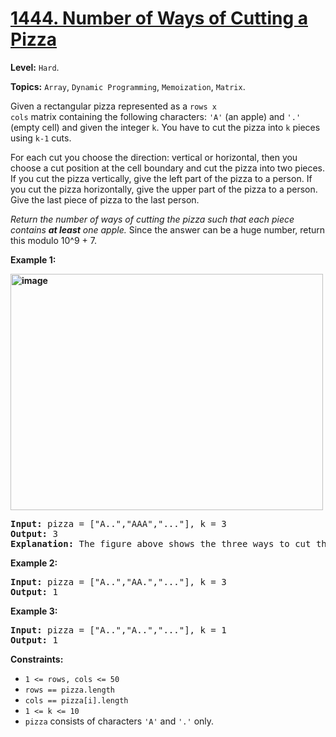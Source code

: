 # [1444. Number of Ways of Cutting a Pizza](https://leetcode.com/problems/number-of-ways-of-cutting-a-pizza/)

**Level:** `Hard`.

**Topics:** `Array`, `Dynamic Programming`, `Memoization`, `Matrix`.

Given a rectangular pizza represented as a <code>rows x cols</code>&nbsp;matrix containing the following characters: <code>'A'</code> (an apple) and <code>'.'</code> (empty cell) and given the integer <code>k</code>. You have to cut the pizza into <code>k</code> pieces using <code>k-1</code> cuts.&nbsp;

For each cut you choose the direction: vertical or horizontal, then you choose a cut position at the cell boundary and cut the pizza into two pieces. If you cut the pizza vertically, give the left part of the pizza to a person. If you cut the pizza horizontally, give the upper part of the pizza to a person. Give the last piece of pizza to the last person.

<em>Return the number of ways of cutting the pizza such that each piece contains <strong>at least</strong> one apple.&nbsp;</em>Since the answer can be a huge number, return this modulo 10^9 + 7.

<strong>Example 1:</strong>

<strong><img alt="image" src="https://assets.leetcode.com/uploads/2020/04/23/ways_to_cut_apple_1.png" style="width: 500px; height: 378px;"></strong>

<pre><strong>Input:</strong> pizza = ["A..","AAA","..."], k = 3
<strong>Output:</strong> 3
<strong>Explanation:</strong> The figure above shows the three ways to cut the pizza. Note that pieces must contain at least one apple.
</pre>

<strong>Example 2:</strong>

<pre><strong>Input:</strong> pizza = ["A..","AA.","..."], k = 3
<strong>Output:</strong> 1
</pre>

<strong>Example 3:</strong>

<pre><strong>Input:</strong> pizza = ["A..","A..","..."], k = 1
<strong>Output:</strong> 1
</pre>

<strong>Constraints:</strong>

<ul>
 <li><code>1 &lt;= rows, cols &lt;= 50</code></li>
 <li><code>rows ==&nbsp;pizza.length</code></li>
 <li><code>cols ==&nbsp;pizza[i].length</code></li>
 <li><code>1 &lt;= k &lt;= 10</code></li>
 <li><code>pizza</code> consists of characters <code>'A'</code>&nbsp;and <code>'.'</code> only.</li>
</ul>
